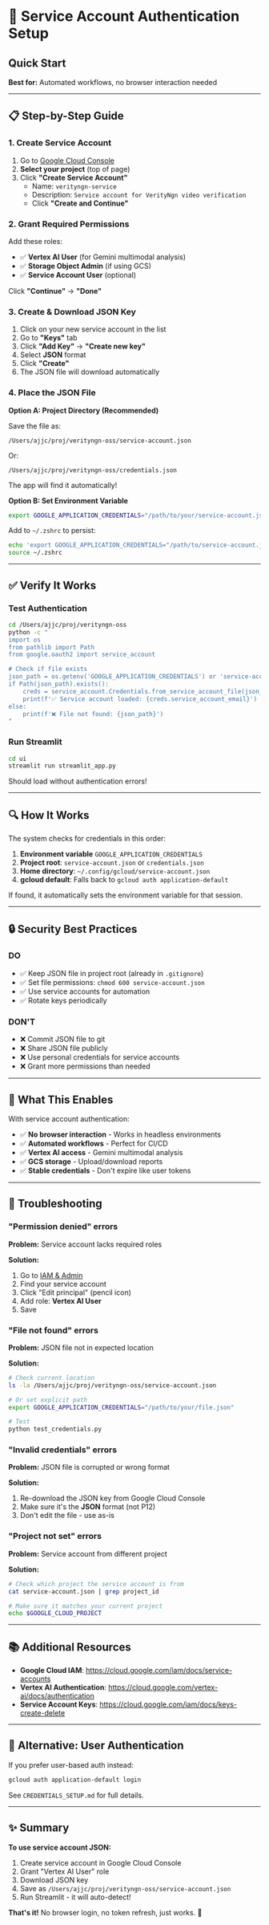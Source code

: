 # 🔑 Service Account Authentication Setup

## Quick Start

**Best for:** Automated workflows, no browser interaction needed

---

## 📋 Step-by-Step Guide

### 1. Create Service Account

1. Go to [Google Cloud Console](https://console.cloud.google.com/iam-admin/serviceaccounts)
2. **Select your project** (top of page)
3. Click **"Create Service Account"**
   - Name: `verityngn-service`
   - Description: `Service account for VerityNgn video verification`
   - Click **"Create and Continue"**

### 2. Grant Required Permissions

Add these roles:

- ✅ **Vertex AI User** (for Gemini multimodal analysis)
- ✅ **Storage Object Admin** (if using GCS)
- ✅ **Service Account User** (optional)

Click **"Continue"** → **"Done"**

### 3. Create & Download JSON Key

1. Click on your new service account in the list
2. Go to **"Keys"** tab
3. Click **"Add Key"** → **"Create new key"**
4. Select **JSON** format
5. Click **"Create"**
6. The JSON file will download automatically

### 4. Place the JSON File

**Option A: Project Directory (Recommended)**

Save the file as:

```
/Users/ajjc/proj/verityngn-oss/service-account.json
```

Or:

```
/Users/ajjc/proj/verityngn-oss/credentials.json
```

The app will find it automatically!

**Option B: Set Environment Variable**

```bash
export GOOGLE_APPLICATION_CREDENTIALS="/path/to/your/service-account.json"
```

Add to `~/.zshrc` to persist:

```bash
echo 'export GOOGLE_APPLICATION_CREDENTIALS="/path/to/service-account.json"' >> ~/.zshrc
source ~/.zshrc
```

---

## ✅ Verify It Works

### Test Authentication

```bash
cd /Users/ajjc/proj/verityngn-oss
python -c "
import os
from pathlib import Path
from google.oauth2 import service_account

# Check if file exists
json_path = os.getenv('GOOGLE_APPLICATION_CREDENTIALS') or 'service-account.json'
if Path(json_path).exists():
    creds = service_account.Credentials.from_service_account_file(json_path)
    print(f'✅ Service account loaded: {creds.service_account_email}')
else:
    print(f'❌ File not found: {json_path}')
"
```

### Run Streamlit

```bash
cd ui
streamlit run streamlit_app.py
```

Should load without authentication errors!

---

## 🔍 How It Works

The system checks for credentials in this order:

1. **Environment variable** `GOOGLE_APPLICATION_CREDENTIALS`
2. **Project root**: `service-account.json` or `credentials.json`
3. **Home directory**: `~/.config/gcloud/service-account.json`
4. **gcloud default**: Falls back to `gcloud auth application-default`

If found, it automatically sets the environment variable for that session.

---

## 🔒 Security Best Practices

### DO

- ✅ Keep JSON file in project root (already in `.gitignore`)
- ✅ Set file permissions: `chmod 600 service-account.json`
- ✅ Use service accounts for automation
- ✅ Rotate keys periodically

### DON'T

- ❌ Commit JSON file to git
- ❌ Share JSON file publicly
- ❌ Use personal credentials for service accounts
- ❌ Grant more permissions than needed

---

## 🎯 What This Enables

With service account authentication:

- ✅ **No browser interaction** - Works in headless environments
- ✅ **Automated workflows** - Perfect for CI/CD
- ✅ **Vertex AI access** - Gemini multimodal analysis
- ✅ **GCS storage** - Upload/download reports
- ✅ **Stable credentials** - Don't expire like user tokens

---

## 🐛 Troubleshooting

### "Permission denied" errors

**Problem:** Service account lacks required roles

**Solution:**

1. Go to [IAM & Admin](https://console.cloud.google.com/iam-admin/iam)
2. Find your service account
3. Click "Edit principal" (pencil icon)
4. Add role: **Vertex AI User**
5. Save

### "File not found" errors

**Problem:** JSON file not in expected location

**Solution:**

```bash
# Check current location
ls -la /Users/ajjc/proj/verityngn-oss/service-account.json

# Or set explicit path
export GOOGLE_APPLICATION_CREDENTIALS="/path/to/your/file.json"

# Test
python test_credentials.py
```

### "Invalid credentials" errors

**Problem:** JSON file is corrupted or wrong format

**Solution:**

1. Re-download the JSON key from Google Cloud Console
2. Make sure it's the **JSON** format (not P12)
3. Don't edit the file - use as-is

### "Project not set" errors

**Problem:** Service account from different project

**Solution:**

```bash
# Check which project the service account is from
cat service-account.json | grep project_id

# Make sure it matches your current project
echo $GOOGLE_CLOUD_PROJECT
```

---

## 📚 Additional Resources

- **Google Cloud IAM**: <https://cloud.google.com/iam/docs/service-accounts>
- **Vertex AI Authentication**: <https://cloud.google.com/vertex-ai/docs/authentication>
- **Service Account Keys**: <https://cloud.google.com/iam/docs/keys-create-delete>

---

## 🔄 Alternative: User Authentication

If you prefer user-based auth instead:

```bash
gcloud auth application-default login
```

See `CREDENTIALS_SETUP.md` for full details.

---

## ✨ Summary

**To use service account JSON:**

1. Create service account in Google Cloud Console
2. Grant "Vertex AI User" role
3. Download JSON key
4. Save as `/Users/ajjc/proj/verityngn-oss/service-account.json`
5. Run Streamlit - it will auto-detect!

**That's it!** No browser login, no token refresh, just works. 🚀



